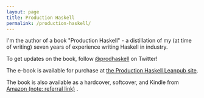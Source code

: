 ```yaml
---
layout: page
title: Production Haskell
permalink: /production-haskell/
---
```


I'm the author of a book "Production Haskell" - a distillation of my (at time of writing) seven years of experience writing Haskell in industry.

To get updates on the book, follow [@prodhaskell](https://twitter.com/prodhaskell) on Twitter!

The e-book is available for purchase at [the Production Haskell Leanpub site](https://leanpub.com/production-haskell).

The book is also available as a hardcover, softcover, and Kindle from [Amazon (note: referral link)](https://amzn.to/3ZdkGqH) .
